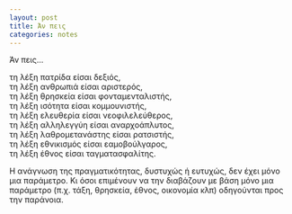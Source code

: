 ```yaml
---
layout: post
title: Άν πεις
categories: notes
---
```


Άν πεις...

τη λέξη πατρίδα είσαι δεξιός,  
τη λέξη ανθρωπιά είσαι αριστερός,  
τη λέξη θρησκεία είσαι φονταμενταλιστής,  
τη λέξη ισότητα είσαι κομμουνιστής,  
τη λέξη ελευθερία είσαι νεοφιλελεύθερος,    
τη λέξη αλληλεγγύη είσαι αναρχοάπλυτος,   
τη λέξη λαθρομετανάστης είσαι ρατσιστής,  
τη λέξη εθνικισμός είσαι εαμοβούλγαρος,  
τη λέξη έθνος είσαι ταγματασφαλίτης.  

Η ανάγνωση της πραγματικότητας, δυστυχώς ή ευτυχώς, δεν έχει μόνο μια παράμετρο. Κι όσοι επιμένουν να την διαβάζουν με βάση μόνο μια παράμετρο (π.χ. τάξη, θρησκεία, έθνος, οικονομία κλπ) οδηγούνται προς την παράνοια.